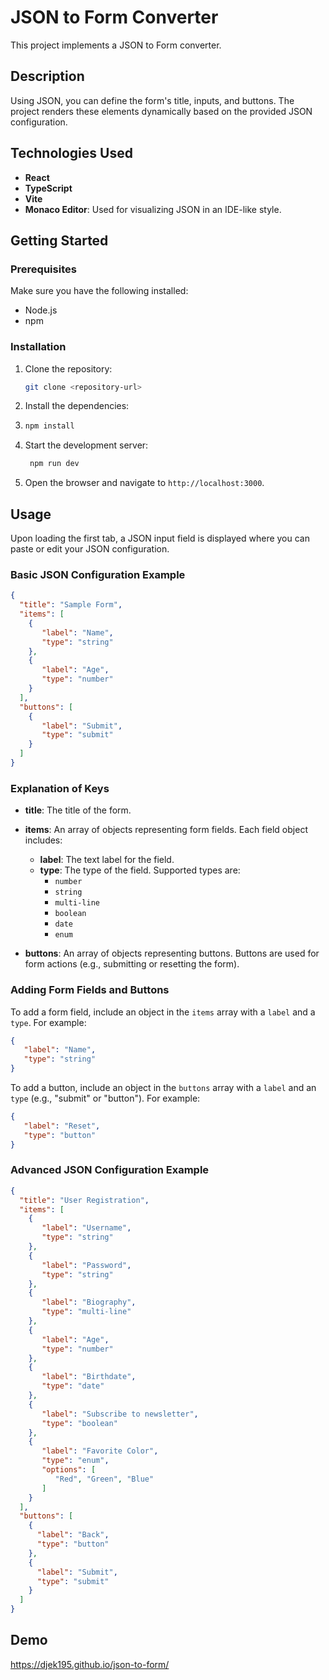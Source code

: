 # JSON to Form Converter

This project implements a JSON to Form converter.

## Description

Using JSON, you can define the form's title, inputs, and buttons. The project renders these elements dynamically based on the provided JSON configuration.

## Technologies Used

- **React**
- **TypeScript**
- **Vite**
- **Monaco Editor**: Used for visualizing JSON in an IDE-like style.

## Getting Started

### Prerequisites

Make sure you have the following installed:

- Node.js
- npm

### Installation

1. Clone the repository:
   ```sh
   git clone <repository-url>
    ```
2. Install the dependencies:
3. ```sh
   npm install
   ```
4. Start the development server:
   ```sh
    npm run dev
    ```
5. Open the browser and navigate to `http://localhost:3000`.

## Usage
Upon loading the first tab, a JSON input field is displayed where you can paste or edit your JSON configuration.

### Basic JSON Configuration Example
```json
{
  "title": "Sample Form",
  "items": [
    { 
       "label": "Name",
       "type": "string"
    },
    { 
       "label": "Age", 
       "type": "number"
    }
  ],
  "buttons": [
    { 
       "label": "Submit", 
       "type": "submit"
    }
  ]
}
```

### Explanation of Keys

- **title**: The title of the form.
- **items**: An array of objects representing form fields. Each field object includes:
  - **label**: The text label for the field.
  - **type**: The type of the field. Supported types are:
    - `number`
    - `string`
    - `multi-line`
    - `boolean`
    - `date`
    - `enum`

- **buttons**: An array of objects representing buttons. Buttons are used for form actions (e.g., submitting or resetting the form).

### Adding Form Fields and Buttons

To add a form field, include an object in the `items` array with a `label` and a `type`. For example:
```json
{ 
   "label": "Name", 
   "type": "string"
}
```

To add a button, include an object in the `buttons` array with a `label` and an `type` (e.g., "submit" or "button"). For example:
```json
{ 
   "label": "Reset",
   "type": "button"
}
```

### Advanced JSON Configuration Example
```json
{
  "title": "User Registration",
  "items": [
    { 
       "label": "Username",
       "type": "string"
    },
    { 
       "label": "Password", 
       "type": "string"
    },
    { 
       "label": "Biography", 
       "type": "multi-line"
    },
    { 
       "label": "Age", 
       "type": "number"
    },
    { 
       "label": "Birthdate", 
       "type": "date"
    },
    { 
       "label": "Subscribe to newsletter", 
       "type": "boolean"
    },
    { 
       "label": "Favorite Color", 
       "type": "enum", 
       "options": [
          "Red", "Green", "Blue"
       ]
    }
  ],
  "buttons": [
    {
      "label": "Back",
      "type": "button"
    },
    {
      "label": "Submit",
      "type": "submit"
    }
  ]
}
```

## Demo

https://djek195.github.io/json-to-form/

